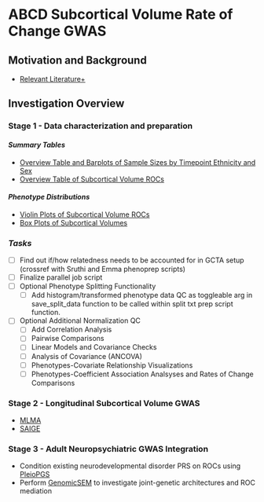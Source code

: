 # **ABCD Subcortical Volume Rate of Change GWAS**

## Motivation and Background
  - [Relevant Literature+](https://docs.google.com/spreadsheets/d/1daRx5JcFafNdxd7xn3jf4QrojfYBzgE11LgFUIyP4KY)

## Investigation Overview

### **Stage 1 - Data characterization and preparation**
#### _Summary Tables_
  - [Overview Table and Barplots of Sample Sizes by Timepoint Ethnicity and Sex](https://lowestprime.shinyapps.io/Ethnicity_and_Sex_Counts_by_Timepoint/)
  - [Overview Table of Subcortical Volume ROCs](https://lowestprime.shinyapps.io/ROC_Summary_Table/)

#### _Phenotype Distributions_
  - [Violin Plots of Subcortical Volume ROCs](https://lowestprime.shinyapps.io/Interactive_SCS_ROI_ROC_Violin_Plots_y0_2/)
  - [Box Plots of Subcortical Volumes](https://lowestprime.shinyapps.io/Interactive_SCS_ROI_Volume_Box_Plots_y0_2/)

### _Tasks_
- [ ] Find out if/how relatedness needs to be accounted for in GCTA setup (crossref with Sruthi and Emma phenoprep scripts)
- [ ] Finalize parallel job script
- [ ] Optional Phenotype Splitting Functionality
  - [ ] Add histogram/transformed phenotype data QC as toggleable arg in save_split_data function to be called within split txt prep script function.
- [ ] Optional Additional Normalization QC
  - [ ] Add Correlation Analysis
  - [ ] Pairwise Comparisons
  - [ ] Linear Models and Covariance Checks
  - [ ] Analysis of Covariance (ANCOVA)
  - [ ] Phenotypes-Covariate Relationship Visualizations
  - [ ] Phenotypes-Coefficient Association Analsyses and Rates of Change Comparisons

### **Stage 2 - Longitudinal Subcortical Volume GWAS**
  - [MLMA](https://yanglab.westlake.edu.cn/software/gcta/#MLMA)
  - [SAIGE](https://saigegit.github.io/SAIGE-doc/docs/single.html)

### **Stage 3 - Adult Neuropsychiatric GWAS Integration**
  - Condition existing neurodevelopmental disorder PRS on ROCs using [PleioPGS](https://www.biologicalpsychiatryjournal.com/article/S0006-3223(21)01865-5)
  - Perform [GenomicSEM](https://github.com/GenomicSEM/GenomicSEM) to investigate joint-genetic architectures and ROC mediation

